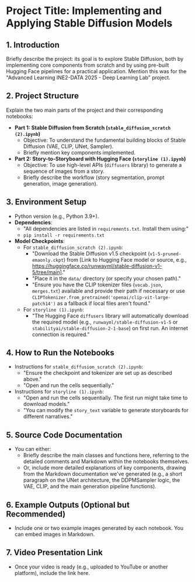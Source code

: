 # Project Title: Implementing and Applying Stable Diffusion Models

## 1. Introduction
Briefly describe the project: its goal is to explore Stable Diffusion, both by implementing core components from scratch and by using pre-built Hugging Face pipelines for a practical application. Mention this was for the "Advanced Learning INE2-DATA 2025 - Deep Learning Lab" project.

## 2. Project Structure
Explain the two main parts of the project and their corresponding notebooks:
* **Part 1: Stable Diffusion from Scratch (`stable_diffusion_scratch (2).ipynb`)**
    * Objective: To understand the fundamental building blocks of Stable Diffusion (VAE, CLIP, UNet, Sampler).
    * Briefly mention key components implemented.
* **Part 2: Story-to-Storyboard with Hugging Face (`storyline (1).ipynb`)**
    * Objective: To use high-level APIs (`diffusers` library) to generate a sequence of images from a story.
    * Briefly describe the workflow (story segmentation, prompt generation, image generation).

## 3. Environment Setup
* Python version (e.g., Python 3.9+).
* **Dependencies**:
    * "All dependencies are listed in `requirements.txt`. Install them using:"
    * `pip install -r requirements.txt`
* **Model Checkpoints**:
    * For `stable_diffusion_scratch (2).ipynb`:
        * "Download the Stable Diffusion v1.5 checkpoint (`v1-5-pruned-emaonly.ckpt`) from [Link to Hugging Face model or source, e.g., https://huggingface.co/runwayml/stable-diffusion-v1-5/tree/main]."
        * "Place it in the `data/` directory (or specify your chosen path)."
        * "Ensure you have the CLIP tokenizer files (`vocab.json`, `merges.txt`) available and provide their path if necessary or use `CLIPTokenizer.from_pretrained('openai/clip-vit-large-patch14')` as a fallback if local files aren't found."
    * For `storyline (1).ipynb`:
        * "The Hugging Face `diffusers` library will automatically download the required model (e.g., `runwayml/stable-diffusion-v1-5` or `stabilityai/stable-diffusion-2-1-base`) on first run. An internet connection is required."

## 4. How to Run the Notebooks
* Instructions for `stable_diffusion_scratch (2).ipynb`:
    * "Ensure the checkpoint and tokenizer are set up as described above."
    * "Open and run the cells sequentially."
* Instructions for `storyline (1).ipynb`:
    * "Open and run the cells sequentially. The first run might take time to download models."
    * "You can modify the `story_text` variable to generate storyboards for different narratives."

## 5. Source Code Documentation
* You can either:
    * Briefly describe the main classes and functions here, referring to the detailed comments and Markdown within the notebooks themselves.
    * Or, include more detailed explanations of key components, drawing from the Markdown documentation we've generated (e.g., a short paragraph on the UNet architecture, the DDPMSampler logic, the VAE, CLIP, and the main generation pipeline functions).

## 6. Example Outputs (Optional but Recommended)
* Include one or two example images generated by each notebook. You can embed images in Markdown.

## 7. Video Presentation Link
* Once your video is ready (e.g., uploaded to YouTube or another platform), include the link here.
